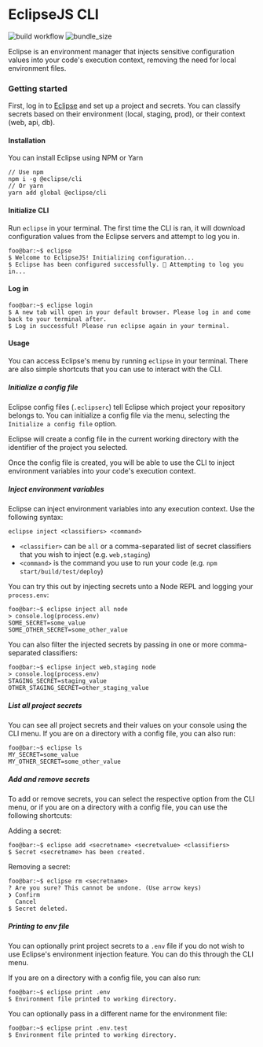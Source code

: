 # EclipseJS CLI

![build workflow](https://github.com/DLesage25/Eclipse-CLI/actions/workflows/build-and-lint.yml/badge.svg)
![bundle_size](https://img.shields.io/bundlephobia/min/@eclipsejs/cli)

Eclipse is an environment manager that injects sensitive configuration values into your code's execution context, removing the need for local environment files.

### Getting started

First, log in to [Eclipse](https://eclipsejs.io) and set up a project and secrets. You can classify secrets based on their environment (local, staging, prod), or their context (web, api, db).

#### Installation

You can install Eclipse using NPM or Yarn

```
// Use npm
npm i -g @eclipse/cli
// Or yarn
yarn add global @eclipse/cli
```

#### Initialize CLI

Run `eclipse` in your terminal. The first time the CLI is ran, it will download configuration values from the Eclipse servers and attempt to log you in.

```console
foo@bar:~$ eclipse
$ Welcome to EclipseJS! Initializing configuration...
$ Eclipse has been configured successfully. 🚀 Attempting to log you in...
```

#### Log in

```console
foo@bar:~$ eclipse login
$ A new tab will open in your default browser. Please log in and come back to your terminal after.
$ Log in successful! Please run eclipse again in your terminal.
```

#### Usage

You can access Eclipse's menu by running `eclipse` in your terminal. There are also simple shortcuts that you can use to interact with the CLI.

##### Initialize a config file

Eclipse config files (`.eclipserc`) tell Eclipse which project your repository belongs to. You can initialize a config file via the menu, selecting the `Initialize a config file` option.

Eclipse will create a config file in the current working directory with the identifier of the project you selected.

Once the config file is created, you will be able to use the CLI to inject environment variables into your code's execution context.

##### Inject environment variables

Eclipse can inject environment variables into any execution context. Use the following syntax:

```console
eclipse inject <classifiers> <command>
```

-   `<classifier>` can be `all` or a comma-separated list of secret classifiers that you wish to inject (e.g. `web,staging`)
-   `<command>` is the command you use to run your code (e.g. `npm start/build/test/deploy`)

You can try this out by injecting secrets unto a Node REPL and logging your `process.env`:

```console
foo@bar:~$ eclipse inject all node
> console.log(process.env)
SOME_SECRET=some_value
SOME_OTHER_SECRET=some_other_value
```

You can also filter the injected secrets by passing in one or more comma-separated classifiers:

```console
foo@bar:~$ eclipse inject web,staging node
> console.log(process.env)
STAGING_SECRET=staging_value
OTHER_STAGING_SECRET=other_staging_value
```

##### List all project secrets

You can see all project secrets and their values on your console using the CLI menu. If you are on a directory with a config file, you can also run:

```console
foo@bar:~$ eclipse ls
MY_SECRET=some_value
MY_OTHER_SECRET=some_other_value
```

##### Add and remove secrets

To add or remove secrets, you can select the respective option from the CLI menu, or if you are on a directory with a config file, you can use the following shortcuts:

Adding a secret:

```console
foo@bar:~$ eclipse add <secretname> <secretvalue> <classifiers>
$ Secret <secretname> has been created.
```

Removing a secret:

```console
foo@bar:~$ eclipse rm <secretname>
? Are you sure? This cannot be undone. (Use arrow keys)
❯ Confirm
  Cancel
$ Secret deleted.
```

##### Printing to env file

You can optionally print project secrets to a `.env` file if you do not wish to use Eclipse's environment injection feature. You can do this through the CLI menu.

If you are on a directory with a config file, you can also run:

```console
foo@bar:~$ eclipse print .env
$ Environment file printed to working directory.
```

You can optionally pass in a different name for the environment file:

```console
foo@bar:~$ eclipse print .env.test
$ Environment file printed to working directory.
```
